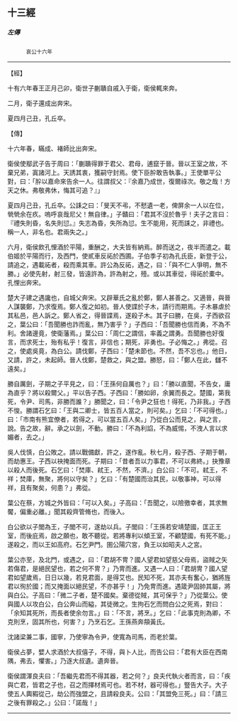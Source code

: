

## 十三經

##### 左傳
　　　`哀公十六年`

* * *

【經】

十有六年春王正月己卯，衛世子蒯聵自戚入于衛，衛侯輒來奔。

二月，衛子還成出奔宋。

夏四月己丑，孔丘卒。

【傳】

十六年春，瞞成、褚師比出奔宋。

衛侯使鄢武子告于周曰：「蒯聵得罪于君父、君母，逋竄于晉。晉以王室之故，不棄兄弟，寘諸河上。天誘其衷，獲嗣守封焉。使下臣肸敢告執事。」王使單平公對，曰：「肸以嘉命來告余一人。往謂叔父：『余嘉乃成世，復爾祿次。敬之哉！方天之休。弗敬弗休，悔其可追？』」

夏四月己丑，孔丘卒。公誄之曰：「旻天不弔，不憖遺一老，俾屏余一人以在位，煢煢余在疚。嗚呼哀哉尼父！無自律。」子贛曰：「君其不沒於魯乎！夫子之言曰：『禮失則昏，名失則愆。』失志為昏，失所為愆。生不能用，死而誄之，非禮也。稱一人，非名也。君兩失之。」

六月，衛侯飲孔悝酒於平陽，重酬之，大夫皆有納焉。醉而送之，夜半而遣之。載伯姬於平陽而行，及西門，使貳車反祏於西圃。子伯季子初為孔氏臣，新登于公，請追之，遇載祏者，殺而乘其車。許公為反祏，遇之，曰：「與不仁人爭明，無不勝。」必使先射，射三發，皆遠許為，許為射之，殪。或以其車從，得祏於橐中。孔悝出奔宋。

楚大子建之遇讒也，自城父奔宋。又辟華氏之亂於鄭，鄭人甚善之。又適晉，與晉人謀襲鄭，乃求復焉。鄭人復之如初。晉人使諜於子木，請行而期焉。子木暴虐於其私邑，邑人訴之。鄭人省之，得晉諜焉，遂殺子木。其子曰勝，在吳，子西欲召之，葉公曰：「吾聞勝也詐而亂，無乃害乎？」子西曰：「吾聞勝也信而勇，不為不利。舍諸邊竟，使衛藩焉。」葉公曰：「周仁之謂信，率義之謂勇。吾聞勝也好復言，而求死士，殆有私乎！復言，非信也；期死，非勇也。子必悔之。」弗從。召之，使處吳竟，為白公。請伐鄭，子西曰：「楚未節也。不然，吾不忘也。」他日，又請，許之，未起師。晉人伐鄭，楚救之，與之盟。勝怒，曰：「鄭人在此，讎不遠矣。」

勝自厲劍，子期之子平見之，曰：「王孫何自厲也？」曰：「勝以直聞，不告女，庸為直乎？將以殺爾父。」平以告子西。子西曰：「勝如卵，余翼而長之。楚國，第我死，令尹、司馬，非勝而誰？」勝聞之，曰：「令尹之狂也！得死，乃非我。」子西不悛。勝謂石乞曰：「王與二卿士，皆五百人當之，則可矣。」乞曰：「不可得也。」曰：「市南有熊宜僚者，若得之，可以當五百人矣。」乃從白公而見之，與之言，說。告之故，辭。承之以劍，不動。勝曰：「不為利諂，不為威惕，不洩人言以求媚者，去之。」

吳人伐慎，白公敗之。請以戰備獻，許之，遂作亂。秋七月，殺子西、子期于朝，而劫惠王。子西以袂掩面而死。子期曰：「昔者吾以力事君，不可以弗終。」抉豫章以殺人而後死。石乞曰：「焚庫、弒王，不然，不濟。」白公曰：「不可。弒王，不祥；焚庫，無聚，將何以守矣？」乞曰：「有楚國而治其民，以敬事神，可以得祥，且有聚矣，何患？」弗從。

葉公在蔡，方城之外皆曰：「可以入矣。」子高曰：「吾聞之，以險徼幸者，其求無饜，偏重必離。」聞其殺齊管脩也，而後入。

白公欲以子閭為王，子閭不可，遂劫以兵。子閭曰：「王孫若安靖楚國，匡正王室，而後庇焉，啟之願也，敢不聽從。若將專利以傾王室，不顧楚國，有死不能。」遂殺之，而以王如高府。石乞尹門。圉公陽穴宮，負王以如昭夫人之宮。

葉公亦至，及北門，或遇之，曰：「君胡不冑？國人望君如望慈父母焉，盜賊之矢若傷君，是絕民望也，若之何不冑？」乃冑而進。又遇一人曰：「君胡冑？國人望君如望歲焉，日日以幾，若見君面，是得艾也。民知不死，其亦夫有奮心，猶將旌君以徇於國；而又掩面以絕民望，不亦甚乎！」乃免冑而進。遇箴尹固帥其屬，將與白公。子高曰：「微二子者，楚不國矣。棄德從賊，其可保乎？」乃從葉公。使與國人以攻白公，白公奔山而縊，其徒微之。生拘石乞而問白公之死焉，對曰：「余知其死所，而長者使余勿言。」曰：「不言，將烹。」乞曰：「此事克則為卿，不克則烹，固其所也，何害？」乃烹石乞。王孫燕奔頯黃氏。

沈諸梁兼二事，國寧，乃使寧為令尹，使寬為司馬，而老於葉。

衛侯占夢，嬖人求酒於大叔僖子，不得，與卜人比，而告公曰：「君有大臣在西南隅，弗去，懼害。」乃逐大叔遺。遺奔晉。

衛侯謂渾良夫曰：「吾繼先君而不得其器，若之何？」良夫代執火者而言，曰：「疾與亡君，皆君之子也，召之而擇材焉可也。若不材，器可得也。」豎告大子。大子使五人輿豭從己，劫公而強盟之，且請殺良夫。公曰：「其盟免三死。」曰：「請三之後有罪殺之。」公曰：「諾哉！」

* * *

